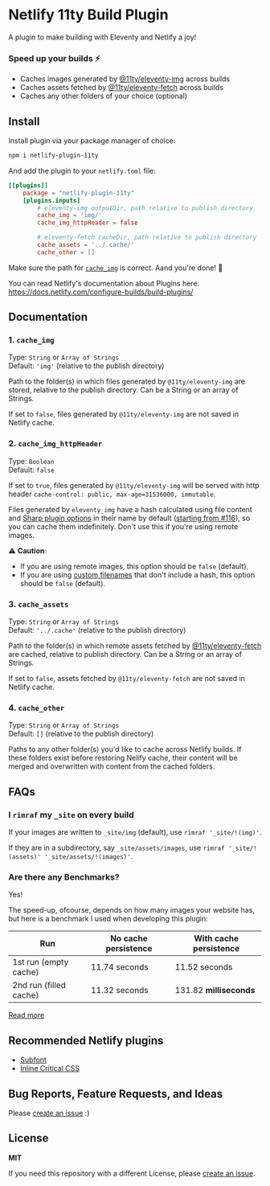 # Netlify 11ty Build Plugin

A plugin to make building with Eleventy and Netlify a joy!

### Speed up your builds ⚡

- Caches images generated by
  [@11ty/eleventy-img](https://github.com/11ty/eleventy-img) across builds
- Caches assets fetched by
  [@11ty/eleventy-fetch](https://github.com/11ty/eleventy-fetch) across builds
- Caches any other folders of your choice (optional)

## Install

Install plugin via your package manager of choice:

```bash
npm i netlify-plugin-11ty
```

And add the plugin to your `netlify.toml` file:

```toml
[[plugins]]
    package = "netlify-plugin-11ty"
    [plugins.inputs]
        # eleventy-img outputDir, path relative to publish directory
        cache_img = 'img/'
        cache_img_httpHeader = false

        # eleventy-fetch cacheDir, path relative to publish directory
        cache_assets = '../.cache/'
        cache_other = []
```

Make sure the path for [`cache_img`](#1-cache_img) is correct. Aand you're done!
🥳

You can read Netlify's documentation about Plugins here:
https://docs.netlify.com/configure-builds/build-plugins/

## Documentation

### 1. `cache_img`

Type: `String` or `Array of Strings`  
Default: `'img'` (relative to the publish directory)

Path to the folder(s) in which files generated by `@11ty/eleventy-img` are
stored, relative to the publish directory. Can be a String or an array of
Strings.

If set to `false`, files generated by `@11ty/eleventy-img` are not saved in
Netlify cache.

### 2. `cache_img_httpHeader`

Type: `Boolean`  
Default: `false`

If set to `true`, files generated by `@11ty/eleventy-img` will be served with
http header `cache-control: public, max-age=31536000, immutable`.

Files generated by `eleventy_img` have a hash calculated using file content and
[Sharp plugin options](https://www.11ty.dev/docs/plugins/image/#advanced-control-of-sharp-image-processor)
in their name by default
([starting from #116](https://github.com/11ty/eleventy-img/pull/116)), so you
can cache them indefinitely. Don't use this if you're using remote images.

:warning: **Caution**:

- If you are using remote images, this option should be `false` (default).
- If you are using
  [custom filenames](https://www.11ty.dev/docs/plugins/image/#custom-filenames-new-in-image-0.4.0)
  that don't include a hash, this option should be `false` (default).

### 3. `cache_assets`

Type: `String` or `Array of Strings`  
Default: `'../.cache'` (relative to the publish directory)

Path to the folder(s) in which remote assets fetched by
[@11ty/eleventy-fetch](https://github.com/11ty/eleventy-fetch) are cached,
relative to publish directory. Can be a String or an array of Strings.

If set to `false`, assets fetched by `@11ty/eleventy-fetch` are not saved in
Netlify cache.

### 4. `cache_other`

Type: `String` or `Array of Strings`  
Default: `[]` (relative to the publish directory)

Paths to any other folder(s) you'd like to cache across Netlify builds. If these
folders exist before restoring Nelify cache, their content will be merged and
overwritten with content from the cached folders.

## FAQs

### I `rimraf` my `_site` on every build

If your images are written to `_site/img` (default), use
`rimraf '_site/!(img)'`.

If they are in a subdirectory, say `_site/assets/images`, use
`rimraf '_site/!(assets)' '_site/assets/!(images)'`.

### Are there any Benchmarks?

Yes!

The speed-up, ofcourse, depends on how many images your website has, but here is
a benchmark I used when developing this plugin:

| Run                    | No cache persistence | With cache persistence  |
| ---------------------- | -------------------- | ----------------------- |
| 1st run (empty cache)  | 11.74 seconds        | 11.52 seconds           |
| 2nd run (filled cache) | 11.32 seconds        | 131.82 **milliseconds** |

[Read more](https://github.com/11ty/eleventy-img/pull/116#issuecomment-882870369)

## Recommended Netlify plugins

- [Subfont](https://github.com/munter/netlify-plugin-subfont)
- [Inline Critical CSS](https://github.com/Tom-Bonnike/netlify-plugin-inline-critical-css#readme)

## Bug Reports, Feature Requests, and Ideas

Please
[create an issue](https://github.com/zeroby0/netlify-plugin-11ty/issues/new/) :)

## License

**MIT**

If you need this repository with a different License, please
[create an issue](https://github.com/zeroby0/netlify-plugin-11ty/issues/new/).
